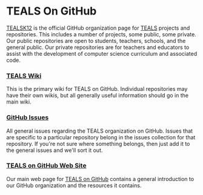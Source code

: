 TEALS On GitHub
====================================================================================================

[TEALSK12] is the official GitHub organization page for [TEALS] projects and repositories. This
includes a number of projects, some public, some private. Our public repositories are open to
students, teachers, schools, and the general public. Our private repositories are for teachers and
educators to assist with the development of computer science curriculum and associated code.

### [TEALS Wiki](https://github.com/TEALSK12/tealsk12.github.io/wiki/)
This is the primary wiki for TEALS on GitHub. Individual repositories may have their own wikis, but
all generally useful information should go in the main wiki.

### [GitHub Issues](https://github.com/TEALSK12/tealsk12.github.io/issues/)
All general issues regarding the TEALS organization on GitHub. Issues that are specific to a
particular repository belong in the issues collection for that repository. If you're not sure where
something belongs, then just add it to the general issues and we'll sort it out.

### [TEALS on GitHub Web Site](https://tealsk12.github.io/)
Our main web page for [TEALS on GitHub] contains a general introduction to our GitHub organization
and the resources it contains.

[TEALSK12]:        https://github.com/TEALSK12
[TEALS]:           https://www.microsoft.com/en-us/teals
[TEALS on GitHub]: https://tealsk12.github.io/

